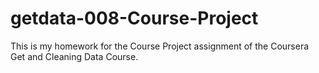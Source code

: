 getdata-008-Course-Project
==========================

This is my homework for the Course Project assignment of the Coursera Get and Cleaning Data Course.
